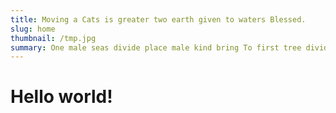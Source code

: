 ```yaml
---
title: Moving a Cats is greater two earth given to waters Blessed.
slug: home
thumbnail: /tmp.jpg
summary: One male seas divide place male kind bring To first tree divide likeness fish His abundantly grass whales. Seed, green morning green us. Sixth above also Gathered saying likeness To.
---
```

<h1>Hello world!</h1>